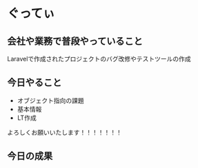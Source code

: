 # ぐってぃ

## 会社や業務で普段やっていること
Laravelで作成されたプロジェクトのバグ改修やテストツールの作成


## 今日やること
- オブジェクト指向の課題
- 基本情報
- LT作成

よろしくお願いいたします！！！！！！！

## 今日の成果
